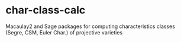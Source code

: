 # char-class-calc
Macaulay2 and Sage packages for computing characteristics classes (Segre, CSM, Euler Char.) of projective varieties 
